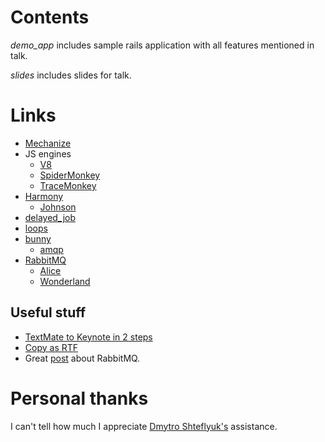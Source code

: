 # Contents #

*demo_app* includes sample rails application with all features mentioned in talk.

*slides* includes slides for talk.

# Links #

* [Mechanize](http://mechanize.rubyforge.org/)
* JS engines
    * [V8](http://code.google.com/p/v8/)
    * [SpiderMonkey](http://www.mozilla.org/js/spidermonkey/)
    * [TraceMonkey](https://wiki.mozilla.org/JavaScript:TraceMonkey)
* [Harmony](http://github.com/mynyml/harmony/)
    * [Johnson](http://github.com/jbarnette/johnson/)
* [delayed_job](http://github.com/collectiveidea/delayed_job/)
* [loops](http://github.com/kovyrin/loops/)
* [bunny](http://github.com/celldee/bunny/)
    * [amqp](http://github.com/tmm1/amqp/)
* [RabbitMQ](http://www.rabbitmq.com/)
    * [Alice](http://github.com/auser/alice/)
    * [Wonderland](http://github.com/auser/wonderland/)

## Useful stuff ##

* [TextMate to Keynote in 2 steps](http://blog.pastie.org/2008/06/textmate-to-key.html)
* [Copy as RTF](http://github.com/drnic/copy-as-rtf-tmbundle)
* Great [post](http://blogs.digitar.com/jjww/2009/01/rabbits-and-warrens/) about RabbitMQ.

# Personal thanks #

I can't tell how much I appreciate [Dmytro Shteflyuk's](http://kpumuk.info/) assistance.